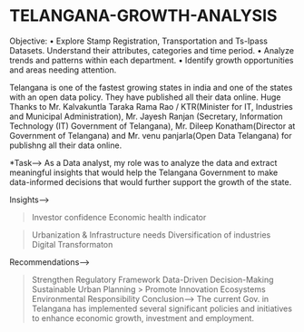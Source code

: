 # TELANGANA-GROWTH-ANALYSIS
Objective: • Explore Stamp Registration, Transportation and Ts-Ipass Datasets. Understand their attributes, categories and time period. • Analyze trends and patterns within each department. • Identify growth opportunities and areas needing attention. 


Telangana is one of the fastest growing states in india and one of the states with an open data policy. They have published all their data online.
Huge Thanks to Mr. Kalvakuntla Taraka Rama Rao / KTR(Minister for IT, Industries and Municipal Administration), Mr. Jayesh Ranjan (Secretary, Information Technology (IT) Government of Telangana), Mr. Dileep Konatham(Director at Government of Telangana) and Mr. venu panjarla(Open Data Telangana) for publishng all their data online.

*Task--> As a Data analyst, my role was to analyze the data and extract meaningful insights that would help the Telangana Government to make data-informed decisions that would further support the growth of the state.

Insights-->
> Investor confidence
> Economic health indicator

> Urbanization & Infrastructure needs
> Diversification of industries
> Digital Transformaton


Recommendations-->
> Strengthen Regulatory Framework
> Data-Driven Decision-Making
> Sustainable Urban Planning > Promote Innovation Ecosystems
> Environmental Responsibility
Conclusion-->
The current Gov. in Telangana has implemented several significant policies and initiatives to enhance economic growth, investment and employment.
